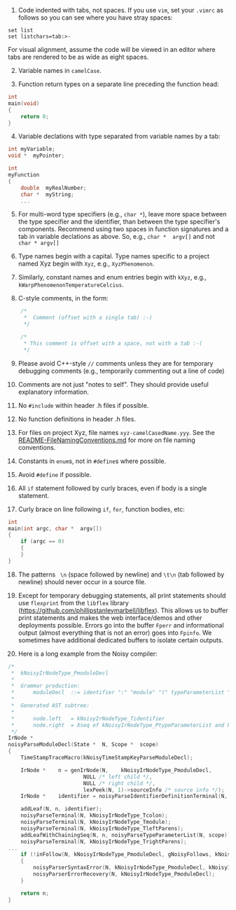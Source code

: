 1.	Code indented with tabs, not spaces. If you use `vim`, set your `.vimrc` as follows so you can see where you have stray spaces:
```
set list
set listchars=tab:>-
```
For visual alignment, assume the code will be viewed in an editor where tabs are rendered to be as wide as eight spaces.

2.	Variable names in `camelCase`.

3.	Function return types on a separate line preceding the function head:
```c
int
main(void)
{
	return 0;
}
```

4.	Variable declations with type separated from variable names by a tab:
```c
int	myVariable;
void *	myPointer;

int
myFunction
{
	double	myRealNumber;
	char *	myString;
	...
```

5.	For multi-word type specifiers (e.g., `char *`), leave more space between the type specifier and the identifier, than between the type specifier's components. Recommend using two spaces in function signatures and a tab in variable declations as above. So, e.g., `char *  argv[]` and not `char * argv[]`

6.	Type names begin with a capital. Type names specific to a project named Xyz begin with `Xyz`, e.g., `XyzPhenomenon`.

7.	Similarly, constant names and enum entries begin with `kXyz`, e.g., `kWarpPhenomenonTemperatureCelcius`. 

8.	C-style comments, in the form:
```c
	/*
	 *	Comment (offset with a single tab) :-)
	 */

	/*
	 * This comment is offset with a space, not with a tab :-(
	 */
```

9.	Please avoid C++-style `//` comments unless they are for temporary debugging comments (e.g., temporarily commenting out a line of code)

10.	Comments are not just "notes to self". They should provide useful explanatory information.

11.	No `#include` within header .h files if possible.

12.	No function definitions in header .h files.

13.	For files on project Xyz, file names `xyz-camelCasedName.yyy`. See the [README-FileNamingConventions.md](https://github.com/physical-computation/Conventions/blob/master/README-FileNamingConventions.md) for more on file naming conventions. 

14.	Constants in `enum`s, not in `#define`s where possible.

15.	Avoid `#define` if possible.

16.	All `if` statement followed by curly braces, even if body is a single statement.

17.	Curly brace on line following `if`, `for`, function bodies, etc:
```C
int
main(int argc, char *  argv[])
{
	if (argc == 0)
	{
	}
}
```

18.	The patterns ` \n` (space followed by newline) and `\t\n` (tab followed by newline) should never occur in a source file.

19.	Except for temporary debugging statements, all print statements should use `flexprint` from the `libflex` library (https://github.com/phillipstanleymarbell/libflex). This allows us to buffer print statements and makes the web interface/demos and other deployments possible. Errors go into the buffer `Fperr` and informational output (almost everything that is not an error) goes into `Fpinfo`. We sometimes have additional dedicated buffers to isolate certain outputs.

20. Here is a long example from the Noisy compiler:
```c
/*
 *	kNoisyIrNodeType_PmoduleDecl
 *
 *	Grammar production:
 *		moduleDecl	::=	identifier ":" "module" "(" typeParameterList ")" "{" moduleDeclBody "}" .
 *
 *	Generated AST subtree:
 *
 *		node.left	= kNoisyIrNodeType_Tidentifier
 *		node.right	= Xseq of kNoisyIrNodeType_PtypeParameterList and kNoisyIrNodeType_PmoduleDeclBody
 */
IrNode *
noisyParseModuleDecl(State *  N, Scope *  scope)
{
	TimeStampTraceMacro(kNoisyTimeStampKeyParseModuleDecl);

	IrNode *	n = genIrNode(N,	kNoisyIrNodeType_PmoduleDecl,
						NULL /* left child */,
						NULL /* right child */,
						lexPeek(N, 1)->sourceInfo /* source info */);
	IrNode *	identifier = noisyParseIdentifierDefinitionTerminal(N, scope);

	addLeaf(N, n, identifier);
	noisyParseTerminal(N, kNoisyIrNodeType_Tcolon);
	noisyParseTerminal(N, kNoisyIrNodeType_Tmodule);
	noisyParseTerminal(N, kNoisyIrNodeType_TleftParens);
	addLeafWithChainingSeq(N, n, noisyParseTypeParameterList(N, scope));
	noisyParseTerminal(N, kNoisyIrNodeType_TrightParens);
...
	if (!inFollow(N, kNoisyIrNodeType_PmoduleDecl, gNoisyFollows, kNoisyIrNodeTypeMax))
	{
		noisyParserSyntaxError(N, kNoisyIrNodeType_PmoduleDecl, kNoisyIrNodeTypeMax, gNoisyFollows);
		noisyParserErrorRecovery(N, kNoisyIrNodeType_PmoduleDecl);
	}

	return n;
}
```
